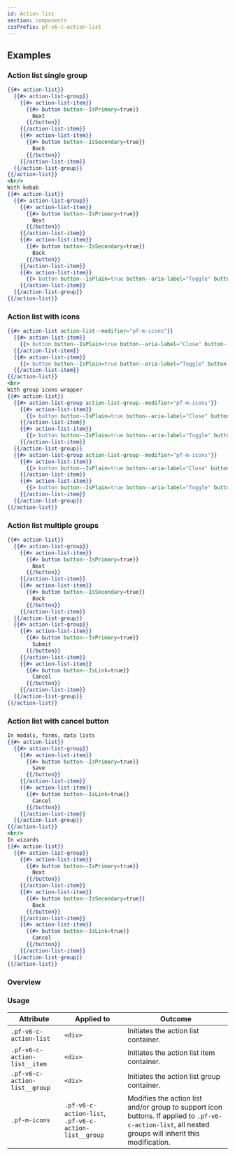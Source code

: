 ```yaml
---
id: Action list
section: components
cssPrefix: pf-v6-c-action-list
---
```


## Examples
### Action list single group
```hbs
{{#> action-list}}
  {{#> action-list-group}}
    {{#> action-list-item}}
      {{#> button button--IsPrimary=true}}
        Next
      {{/button}}
    {{/action-list-item}}
    {{#> action-list-item}}
      {{#> button button--IsSecondary=true}}
        Back
      {{/button}}
    {{/action-list-item}}
  {{/action-list-group}}
{{/action-list}}
<br/>
With kebab
{{#> action-list}}
  {{#> action-list-group}}
    {{#> action-list-item}}
      {{#> button button--IsPrimary=true}}
        Next
      {{/button}}
    {{/action-list-item}}
    {{#> action-list-item}}
      {{#> button button--IsSecondary=true}}
        Back
      {{/button}}
    {{/action-list-item}}
    {{#> action-list-item}}
      {{> button button--IsPlain=true button--aria-label="Toggle" button--IsIcon=true button--icon="ellipsis-v"}}
    {{/action-list-item}}
  {{/action-list-group}}
{{/action-list}}
```

### Action list with icons
```hbs
{{#> action-list action-list--modifier="pf-m-icons"}}
  {{#> action-list-item}}
    {{> button button--IsPlain=true button--aria-label="Close" button--IsIcon=true button--icon="times"}}
  {{/action-list-item}}
  {{#> action-list-item}}
    {{> button button--IsPlain=true button--aria-label="Toggle" button--IsIcon=true button--icon="check"}}
  {{/action-list-item}}
{{/action-list}}
<br>
With group icons wrapper
{{#> action-list}}
  {{#> action-list-group action-list-group--modifier="pf-m-icons"}}
    {{#> action-list-item}}
      {{> button button--IsPlain=true button--aria-label="Close" button--icon="times"}}
    {{/action-list-item}}
    {{#> action-list-item}}
      {{> button button--IsPlain=true button--aria-label="Toggle" button--IsIcon=true button--icon="check"}}
    {{/action-list-item}}
  {{/action-list-group}}
  {{#> action-list-group action-list-group--modifier="pf-m-icons"}}
    {{#> action-list-item}}
      {{> button button--IsPlain=true button--aria-label="Close" button--IsIcon=true button--icon="times"}}
    {{/action-list-item}}
    {{#> action-list-item}}
      {{> button button--IsPlain=true button--aria-label="Toggle" button--IsIcon=true button--icon="check"}}
    {{/action-list-item}}
  {{/action-list-group}}
{{/action-list}}
```

### Action list multiple groups
```hbs
{{#> action-list}}
  {{#> action-list-group}}
    {{#> action-list-item}}
      {{#> button button--IsPrimary=true}}
        Next
      {{/button}}
    {{/action-list-item}}
    {{#> action-list-item}}
      {{#> button button--IsSecondary=true}}
        Back
      {{/button}}
    {{/action-list-item}}
  {{/action-list-group}}
  {{#> action-list-group}}
    {{#> action-list-item}}
      {{#> button button--IsPrimary=true}}
        Submit
      {{/button}}
    {{/action-list-item}}
    {{#> action-list-item}}
      {{#> button button--IsLink=true}}
        Cancel
      {{/button}}
    {{/action-list-item}}
  {{/action-list-group}}
{{/action-list}}
```

### Action list with cancel button
```hbs
In modals, forms, data lists
{{#> action-list}}
  {{#> action-list-group}}
    {{#> action-list-item}}
      {{#> button button--IsPrimary=true}}
        Save
      {{/button}}
    {{/action-list-item}}
    {{#> action-list-item}}
      {{#> button button--IsLink=true}}
        Cancel
      {{/button}}
    {{/action-list-item}}
  {{/action-list-group}}
{{/action-list}}
<br/>
In wizards
{{#> action-list}}
  {{#> action-list-group}}
    {{#> action-list-item}}
      {{#> button button--IsPrimary=true}}
        Next
      {{/button}}
    {{/action-list-item}}
    {{#> action-list-item}}
      {{#> button button--IsSecondary=true}}
        Back
      {{/button}}
    {{/action-list-item}}
    {{#> action-list-item}}
      {{#> button button--IsLink=true}}
        Cancel
      {{/button}}
    {{/action-list-item}}
  {{/action-list-group}}
{{/action-list}}
```

### Overview

### Usage
| Attribute | Applied to | Outcome |
| -- | -- | -- |
| `.pf-v6-c-action-list` | `<div>` | Initiates the action list container. |
| `.pf-v6-c-action-list__item` | `<div>` | Initiates the action list item container. |
| `.pf-v6-c-action-list__group` | `<div>` | Initiates the action list group container. |
| `.pf-m-icons` | `.pf-v6-c-action-list`, `.pf-v6-c-action-list__group` | Modifies the action list and/or group to support icon buttons. If applied to `.pf-v6-c-action-list`, all nested groups will inherit this modification. |

